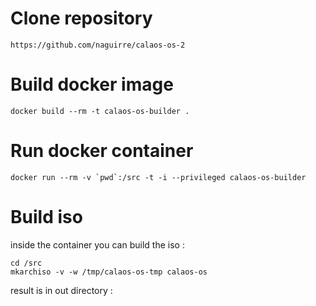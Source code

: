 # Clone repository
```
https://github.com/naguirre/calaos-os-2
```
# Build docker image

```
docker build --rm -t calaos-os-builder .
```

# Run docker container
```
docker run --rm -v `pwd`:/src -t -i --privileged calaos-os-builder
```

# Build iso
inside the container you can build the iso : 
```
cd /src
mkarchiso -v -w /tmp/calaos-os-tmp calaos-os
```

result is in out directory : 
